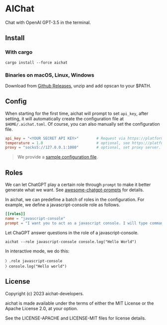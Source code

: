 # AIChat

Chat with OpenAI GPT-3.5 in the terminal.

## Install

### With cargo

```
cargo install --force aichat
```

### Binaries on macOS, Linux, Windows

Download from [Github Releases](https://github.com/sigoden/aichat/releases), unzip and add opscan to your $PATH.

## Config

When starting for the first time, aichat will prompt to set `api_key`, after setting, it will automatically create the configuration file at `$HOME/.aichat.toml`. Of course, you can also manually set the configuration file. 

```toml
api_key = "<YOUR SECRET API KEY>"        # Request via https://platform.openai.com/account/api-keys
temperature = 1.0                        # optional, see https://platform.openai.com/docs/api-reference/chat/create#chat/create-temperature
proxy = "socks5://127.0.0.1:1080"        # optional, set proxy server. e.g. http://127.0.0.1:8080 or socks5://127.0.0.1:1080
```

> We provide a [sample configuration file](.aichat.example.toml). 

## Roles

We can let ChatGPT play a certain role through `prompt` to make it better generate what we want. See [awesome-chatgpt-prompts](https://github.com/f/awesome-chatgpt-prompts) for details.

In aichat, we can predefine a batch of roles in the configuration. For example, we define a javascript-console role as follows.

```toml
[[roles]]
name = "javascript-console"
prompt = "I want you to act as a javascript console. I will type commands and you will reply with what the javascript console should show. I want you to only reply with the terminal output inside one unique code block, and nothing else. do not write explanations. do not type commands unless I instruct you to do so. when i need to tell you something in english, i will do so by putting text inside curly brackets {like this}. My first command is:"
```

Let ChaGPT answer questions in the role of a javascript-console.

```
aichat --role javascript-console console.log("Hello World")
```

In interactive mode, we do this:

```
〉.role javascript-console
〉console.log("Hello world")
```

## License

Copyright (c) 2023 aichat-developers.

aichat is made available under the terms of either the MIT License or the Apache License 2.0, at your option.

See the LICENSE-APACHE and LICENSE-MIT files for license details.